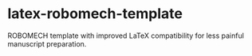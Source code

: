 # latex-robomech-template
ROBOMECH template with improved LaTeX compatibility for less painful manuscript preparation.
